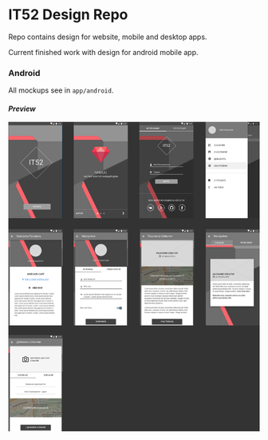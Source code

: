 # IT52 Design Repo
Repo contains design for website, mobile and desktop apps.

Current finished work with design for android mobile app.

### Android
All mockups see in `app/android`.
#### *Preview*
![Preview Android](https://github.com/NNRUG/it52-design/raw/master/app/android/Preview.png)
